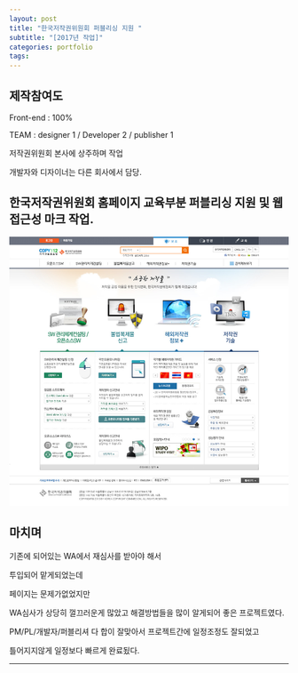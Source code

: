 ```yaml
---
layout: post
title: "한국저작권위원회 퍼블리싱 지원 "
subtitle: "[2017년 작업]"
categories: portfolio
tags: 
---
```


## 제작참여도

Front-end : 100%

TEAM : designer 1 / Developer 2 / publisher 1

저작권위원회 본사에 상주하며 작업

개발자와 디자이너는 다른 회사에서 담당.


## 한국저작권위원회 홈페이지 교육부분 퍼블리싱 지원 및 웹 접근성 마크 작업.



[![한국저작권위원회_메인](/assets/img/copyright_main.jpg)](#)


## 마치며

기존에 되어있는 WA에서 재심사를 받아야 해서 

투입되어 맡게되었는데

페이지는 문제가없었지만

WA심사가 상당히 껄끄러운게 많았고 해결방법들을 많이 알게되어 좋은 프로젝트였다.

PM/PL/개발자/퍼블리셔 다 합이 잘맞아서 프로젝트간에 일정조정도 잘되었고 

틀어지지않게 일정보다 빠르게 완료됬다.



---

